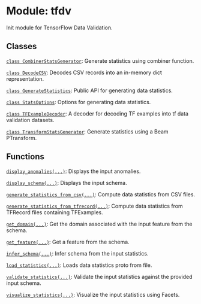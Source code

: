 <div itemscope itemtype="http://developers.google.com/ReferenceObject">
<meta itemprop="name" content="tfdv" />
<meta itemprop="path" content="Stable" />
</div>

# Module: tfdv

Init module for TensorFlow Data Validation.

## Classes

[`class CombinerStatsGenerator`](./tfdv/CombinerStatsGenerator.md): Generate statistics using combiner function.

[`class DecodeCSV`](./tfdv/DecodeCSV.md): Decodes CSV records into an in-memory dict representation.

[`class GenerateStatistics`](./tfdv/GenerateStatistics.md): Public API for generating data statistics.

[`class StatsOptions`](./tfdv/StatsOptions.md): Options for generating data statistics.

[`class TFExampleDecoder`](./tfdv/TFExampleDecoder.md): A decoder for decoding TF examples into tf data validation datasets.

[`class TransformStatsGenerator`](./tfdv/TransformStatsGenerator.md): Generate statistics using a Beam PTransform.

## Functions

[`display_anomalies(...)`](./tfdv/display_anomalies.md): Displays the input anomalies.

[`display_schema(...)`](./tfdv/display_schema.md): Displays the input schema.

[`generate_statistics_from_csv(...)`](./tfdv/generate_statistics_from_csv.md): Compute data statistics from CSV files.

[`generate_statistics_from_tfrecord(...)`](./tfdv/generate_statistics_from_tfrecord.md): Compute data statistics from TFRecord files containing TFExamples.

[`get_domain(...)`](./tfdv/get_domain.md): Get the domain associated with the input feature from the schema.

[`get_feature(...)`](./tfdv/get_feature.md): Get a feature from the schema.

[`infer_schema(...)`](./tfdv/infer_schema.md): Infer schema from the input statistics.

[`load_statistics(...)`](./tfdv/load_statistics.md): Loads data statistics proto from file.

[`validate_statistics(...)`](./tfdv/validate_statistics.md): Validate the input statistics against the provided input schema.

[`visualize_statistics(...)`](./tfdv/visualize_statistics.md): Visualize the input statistics using Facets.

